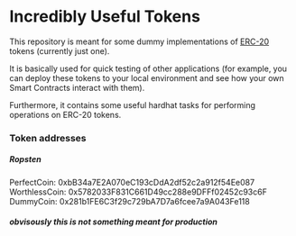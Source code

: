 # Incredibly Useful Tokens

This repository is meant for some dummy implementations of [ERC-20](https://ethereum.org/en/developers/docs/standards/tokens/erc-20/) tokens (currently just one).

It is basically used for quick testing of other applications (for example, you can deploy these tokens to your local environment and see how your own Smart Contracts interact with them).

Furthermore, it contains some useful hardhat tasks for performing operations on ERC-20 tokens.

### Token addresses

##### Ropsten
PerfectCoin: 0xbB34a7E2A070eC193cDdA2df52c2a912f54Ee087
WorthlessCoin: 0x5782033F831C661D49cc288e9DFFf02452c93c6F
DummyCoin: 0x281b1FE6C3f29c729bA7D7a6fcee7a9A043Fe118

##### obvisously this is not something meant for production
